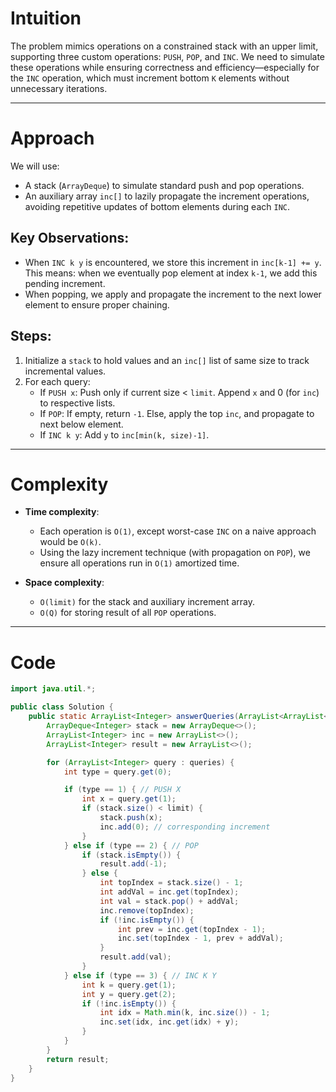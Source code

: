 # Intuition

The problem mimics operations on a constrained stack with an upper limit, supporting three custom operations: `PUSH`, `POP`, and `INC`. We need to simulate these operations while ensuring correctness and efficiency—especially for the `INC` operation, which must increment bottom `K` elements without unnecessary iterations.

---

# Approach

We will use:
* A stack (`ArrayDeque`) to simulate standard push and pop operations.
* An auxiliary array `inc[]` to lazily propagate the increment operations, avoiding repetitive updates of bottom elements during each `INC`.

## Key Observations:

* When `INC k y` is encountered, we store this increment in `inc[k-1] += y`. This means: when we eventually pop element at index `k-1`, we add this pending increment.
* When popping, we apply and propagate the increment to the next lower element to ensure proper chaining.

## Steps:

1. Initialize a `stack` to hold values and an `inc[]` list of same size to track incremental values.
2. For each query:
   * If `PUSH x`: Push only if current size < `limit`. Append `x` and 0 (for `inc`) to respective lists.
   * If `POP`: If empty, return `-1`. Else, apply the top `inc`, and propagate to next below element.
   * If `INC k y`: Add `y` to `inc[min(k, size)-1]`.

---

# Complexity

* **Time complexity**:
  * Each operation is `O(1)`, except worst-case `INC` on a naive approach would be `O(k)`.
  * Using the lazy increment technique (with propagation on `POP`), we ensure all operations run in `O(1)` amortized time.

* **Space complexity**:
  * `O(limit)` for the stack and auxiliary increment array.
  * `O(Q)` for storing result of all `POP` operations.

---

# Code

```java
import java.util.*;

public class Solution {
    public static ArrayList<Integer> answerQueries(ArrayList<ArrayList<Integer>> queries, int limit) {
        ArrayDeque<Integer> stack = new ArrayDeque<>();
        ArrayList<Integer> inc = new ArrayList<>();
        ArrayList<Integer> result = new ArrayList<>();

        for (ArrayList<Integer> query : queries) {
            int type = query.get(0);

            if (type == 1) { // PUSH X
                int x = query.get(1);
                if (stack.size() < limit) {
                    stack.push(x);
                    inc.add(0); // corresponding increment
                }
            } else if (type == 2) { // POP
                if (stack.isEmpty()) {
                    result.add(-1);
                } else {
                    int topIndex = stack.size() - 1;
                    int addVal = inc.get(topIndex);
                    int val = stack.pop() + addVal;
                    inc.remove(topIndex);
                    if (!inc.isEmpty()) {
                        int prev = inc.get(topIndex - 1);
                        inc.set(topIndex - 1, prev + addVal);
                    }
                    result.add(val);
                }
            } else if (type == 3) { // INC K Y
                int k = query.get(1);
                int y = query.get(2);
                if (!inc.isEmpty()) {
                    int idx = Math.min(k, inc.size()) - 1;
                    inc.set(idx, inc.get(idx) + y);
                }
            }
        }
        return result;
    }
}
```
